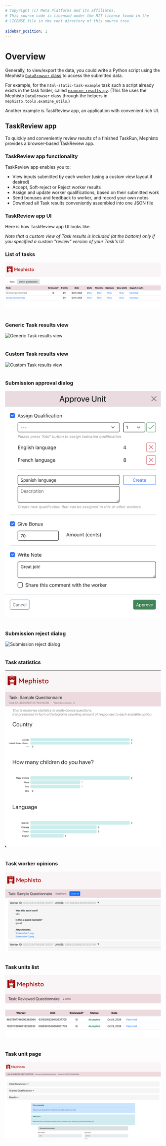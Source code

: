 ```yaml
---
# Copyright (c) Meta Platforms and its affiliates.
# This source code is licensed under the MIT license found in the
# LICENSE file in the root directory of this source tree.

sidebar_position: 1
---
```


# Overview

Generally, to view/export the data, you could write a Python script using the Mephisto [`DataBrowser` class](https://github.com/facebookresearch/Mephisto/blob/main/mephisto/tools/data_browser.py) to access the submitted data.

For example, for the `html-static-task-example` task such a script already exists in the task folder, called [`examine_results.py`](https://github.com/facebookresearch/Mephisto/blob/main/examples/simple_static_task/examine_results.py). (This file uses the Mephisto `DataBrowser` class through the helpers in `mephisto.tools.examine_utils`.)

Another example is TaskReview app, an application with convenient rich UI.


## TaskReview app

To quickly and conveniently review results of a finished TaskRun, Mephisto provides a browser-based TaskReview app.

### TaskReview app functionality

TaskReview app enables you to:
- View inputs submitted by each worker (using a custom view layout if desired)
- Accept, Soft-reject or Reject worker results
- Assign and update worker qualifications, based on their submitted work
- Send bonuses and feedback to worker, and record your own notes
- Download all Task results conveniently assembled into one JSON file

### TaskReview app UI

Here is how TaskReview app UI looks like.

_Note that a custom view of Task results is included (at the bottom) only if you specified a custom "review" version of your Task's UI._

### List of tasks

![List of tasks](./screenshots/tasks_list.png)
<br/>
<br/>

### Generic Task results view

![Generic Task results view](./screenshots/submission_results_expanded.png)
<br/>
<br/>

### Custom Task results view

![Custom Task results view](./screenshots/submission_results_collapsed.png)
<br/>
<br/>

### Submission approval dialog

![Submission approval dialog](./screenshots/submission_approve_dialog.png)
<br/>
<br/>

### Submission reject dialog

![Submission reject dialog](./screenshots/submission_reject_dialog.png)
<br/>
<br/>

### Task statistics

![Task statistics](./screenshots/task_stats.png)
<br/>
<br/>

### Task worker opinions

![Task statistics](./screenshots/task_worker_opinions.png)
<br/>
<br/>

### Task units list

![Task units list](./screenshots/units_list.png)
<br/>
<br/>

### Task unit page

![Task unit page](./screenshots/unit_page.png)
<br/>
<br/>
